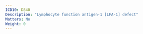 ```yaml
---
ICD10: D840
Description: "Lymphocyte function antigen-1 [LFA-1] defect"
Matters: No
Weight: 0
---
```

